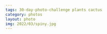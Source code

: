 ```yaml
---
tags: 30-day-photo-challenge plants cactus
category: photos
layout: photo
img: 2022/03/spiny.jpg
---
```

